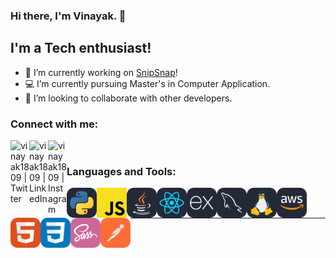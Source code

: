 
### Hi there, I'm Vinayak. <!-- [website] --> 👋 

## I'm a Tech enthusiast!
- 🔭 I’m currently working on [SnipSnap][snipsnap]!
- 💻 I’m currently pursuing Master's in Computer Application.
- 👯 I’m looking to collaborate with other developers.

### Connect with me:

[<img align="left" alt="vinayak1809 | Twitter" width="30px" src="https://cdn.jsdelivr.net/npm/simple-icons@v3/icons/twitter.svg" />][twitter]
[<img align="left" alt="vinayak1809 | LinkedIn" width="30px" src="https://cdn.jsdelivr.net/npm/simple-icons@v3/icons/linkedin.svg" />][linkedin]
[<img align="left" alt="vinayak1809 | Instagram" width="30px" src="https://cdn.jsdelivr.net/npm/simple-icons@v3/icons/instagram.svg" />][instagram]

<br />

### Languages and Tools:
<img align="left" src="./icons/Python-Dark.svg" width="48"> 
<img align="left" src="./icons/JS.png" width="48">
<img align="left" src="./icons/Java-Dark.svg" width="48">
<img align="left" src="./icons/React-Dark.svg" width="48">
<img align="left" src="./icons/ExpressJS-Dark.svg" width="48">
<img align="left" src="./icons/MySQL-Dark.svg" width="48">
<img align="left" src="./icons/Linux-Dark.svg" width="48">
<img align="left" src="./icons/AWS-Dark.svg" width="48">
<img align="left" src="./icons/HTML.svg" width="48">
<img align="left" src="./icons/CSS.svg" width="48">
<img align="left" src="./icons/Sass.svg" width="48">
<img align="left" src="./icons/Postman.svg" width="48">

<br />
<br />

---

[snipsnap]:https://github.com/vinayak1809/Book-a-Barber
[website]: ""
[twitter]: ""
[youtube]: ""
[instagram]: ""
[linkedin]: https://linkedin.com/in/vinayaks18
[github]:  https://github.com/vinayak1809
<!--
**vinayak1809/vinayak1809** is a ✨ _special_ ✨ repository because its `README.md` (this file) appears on your GitHub profile.

Here are some ideas to get you started:

- 🔭 I’m currently working on ...
- 🌱 I’m currently learning ...
- 👯 I’m looking to collaborate on ...
- 🤔 I’m looking for help with ...
- 💬 Ask me about ...
- 📫 How to reach me: ...
- 😄 Pronouns: ...
- ⚡ Fun fact: ...
-->
